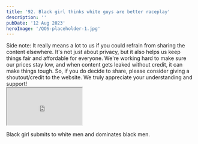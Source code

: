 ```yaml
---
title: '92. Black girl thinks white guys are better raceplay'
description: ''
pubDate: '12 Aug 2023'
heroImage: '/QOS-placeholder-1.jpg'
---
```

<div class="video_paragraph_header"> Side note: It really means a lot to us if you could refrain from sharing the content elsewhere. It's not just about privacy, but it also helps us keep things fair and affordable for everyone. We're working hard to make sure our prices stay low, and when content gets leaked without credit, it can make things tough. So, if you do decide to share, please consider giving a shoutout/credit to the website. We truly appreciate your understanding and support!</div>

<iframe src="https://drive.google.com/file/d/19CqLBYS6AexU9QU2Wt2WouBMEsc_Oeos/preview" width="200" height="100" allow="autoplay" allowfullscreen="allowfullscreen"></iframe>

Black girl submits to white men and dominates black men.
<br>
<br>
<!---<a class="read_more" href="https://drive.google.com/file/d/19CqLBYS6AexU9QU2Wt2WouBMEsc_Oeos/view?usp=sharing">Download</a>--->